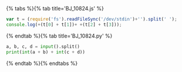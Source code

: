 {% tabs %}{% tab title='BJ_10824.js' %}

```js
var t = (require('fs').readFileSync('/dev/stdin')+'').split(' ');
console.log(+(t[0] + t[1])+ +(t[2] + t[3]));
```

{% endtab %}{% tab title='BJ_10824.py' %}

```py
a, b, c, d = input().split()
print(int(a + b) + int(c + d))
```

{% endtab %}{% endtabs %}
